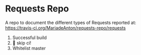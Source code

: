 # Requests Repo

A repo to document the different types of Requests reported at: https://travis-ci.org/MariadeAnton/requests-repo/requests

1. Successful build
2. :tada: skip ci!
3. Whitelist master
